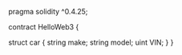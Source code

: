 pragma solidity ^0.4.25;

contract HelloWeb3 {

struct car {
  string make;
  string model;
  uint VIN;
    }
}